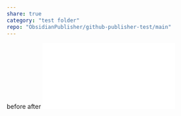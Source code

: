 ```yaml
---
share: true
category: "test folder"
repo: "ObsidianPublisher/github-publisher-test/main"
---
```

before
after
 ![logo_lagendia.webp](../images/logo_lagendia.webp.md)